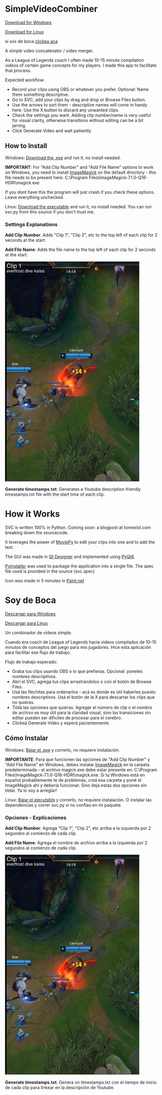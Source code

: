 # SimpleVideoCombiner
[Download for Windows](https://github.com/tomexlol/simplevideocombiner/releases/download/v1.0.0/svc.exe)

[Download for Linux](https://github.com/tomexlol/simplevideocombiner/releases/download/v1.0.0-linux/svc)

si sos de boca [clickea aca](#soy-de-boca)



A simple video concatenator / video merger.

As a League of Legends coach I often made 10-15 minute compilation videos of certain game concepts for my players. I made this app to facilitate that process.

Expected workflow:
* Record your clips using OBS or whatever you prefer. Optional: Name them something descriptive.
* Go to SVC, add your clips by drag and drop or Browse Files button.
* Use the arrows to sort them - descriptive names will come in handy here. Use the X button to discard any unwanted clips.
* Check the settings you want. Adding clip number/name is very useful for visual clarity, otherwise transitions without editing can be a bit jarring.
* Click Generate Video and wait patiently.

## How to Install
Windows: [Download the .exe](https://github.com/tomexlol/simplevideocombiner/releases/download/v1.0.0/svc.exe) and run it, no install needed.

**IMPORTANT**: For "Add Clip Number" and "Add File Name" options to work on Windows, you need to install [ImageMagick](https://imagemagick.org/archive/binaries/ImageMagick-7.1.0-62-Q16-HDRI-x64-dll.exe) on the default directory - this file needs to be present here: C:\Program Files\ImageMagick-7.1.0-Q16-HDRI\magick.exe

If you dont have this the program will just crash if you check these options. Leave everything unchecked.

Linux: [Download the executable](https://github.com/tomexlol/simplevideocombiner/releases/download/v1.0.0-linux/svc) and run it, no install needed. You can run svc.py from this source if you don't trust me.



### Settings Explanations

**Add Clip Number**: Adds "Clip 1", "Clip 2", etc to the top left of each clip for 2 seconds at the start.

**Add File Name**: Adds the file name to the top left of each clip for 2 seconds at the start.

![](https://github.com/tomexlol/tomexlol.github.io/blob/master/assets/images/samplesettings)


**Generate timestamps.txt**: Generates a Youtube description friendly timestamps.txt file with the start time of each clip.



# How it Works

SVC is written 100% in Python. Coming soon: a blogpost at tomexlol.com breaking down the sourcecode.

It leverages the power of [MoviePy](https://zulko.github.io/moviepy/) to edit your clips into one and to add the text.

The GUI was made in [Qt Designer](https://doc.qt.io/qt-6/qtdesigner-manual.html) and implemented using [PyQt6](https://www.riverbankcomputing.com/software/pyqt/).

[PyInstaller](https://pyinstaller.org/en/stable/) was used to package the application into a single file. The spec file used is provided in the source (svc.spec)

Icon was made in 5 minutes in [Paint.net](https://www.getpaint.net/)

# Soy de Boca
[Descargar para Windows](https://github.com/tomexlol/simplevideocombiner/releases/download/v1.0.0/svc.exe)

[Descargar para Linux](https://github.com/tomexlol/simplevideocombiner/releases/download/v1.0.0-linux/svc)


Un combinador de videos simple.

Cuando era coach de League of Legends hacía videos compilados de 10-15 minutos de conceptos del juego para mis jugadores. Hice esta aplicación para facilitar ese flujo de trabajo.


Flujo de trabajo esperado:
* Graba tus clips usando OBS o lo que prefieras. Opcional: poneles nombres descriptivos.
* Abrí el SVC, agrega tus clips arrastrandolos o con el botón de Browse Files.
* Usá las flechitas para ordenarlos - acá es donde es útil haberles puesto nombres descriptivos. Usá el botón de la X para descartar los clips que no quieras.
* Tildá las opciones que quieras. Agregar el número de clip o el nombre de archivo es muy útil para la claridad visual, sino las transiciones sin editar pueden ser dificiles de procesar para el cerebro.
* Clickeá Generate Video y esperá pacientemente.


## Cómo Instalar
Windows: [Bajar el .exe](https://github.com/tomexlol/simplevideocombiner/releases/download/v1.0.0/svc.exe) y correrlo, no requiere instalación.

**IMPORTANTE**: Para que funcionen las opciones de "Add Clip Number" y "Add File Name" en Windows, debes instalar [ImageMagick](https://imagemagick.org/archive/binaries/ImageMagick-7.1.0-62-Q16-HDRI-x64-dll.exe) en la carpeta predeterminada - el archivo magick.exe debe estar presente en: C:\Program Files\ImageMagick-7.1.0-Q16-HDRI\magick.exe. Si tu Windows está en español probablemente te de problemas, creá esa carpeta y poné el ImageMagick ahí y debería funcionar. Sino deja estas dos opciones sin tildar. Ya lo voy a arreglar!

Linux: [Bajar el ejecutable](https://github.com/tomexlol/simplevideocombiner/releases/download/v1.0.0-linux/svc) y correrlo, no requiere instalación. O instalar las dependencias y correr svc.py si no confias en mi paquete.


### Opciones - Explicaciones

**Add Clip Number**: Agrega "Clip 1", "Clip 2", etc arriba a la izquierda por 2 segundos al comienzo de cada clip.

**Add File Name**: Agrega el nombre de archivo arriba a la izquierda por 2 segundos al comienzo de cada clip.

![](https://github.com/tomexlol/tomexlol.github.io/blob/master/assets/images/samplesettings)


**Generate timestamps.txt**: Genera un timestamps.txt con el tiempo de inicio de cada clip para linkear en la descripción de Youtube.
